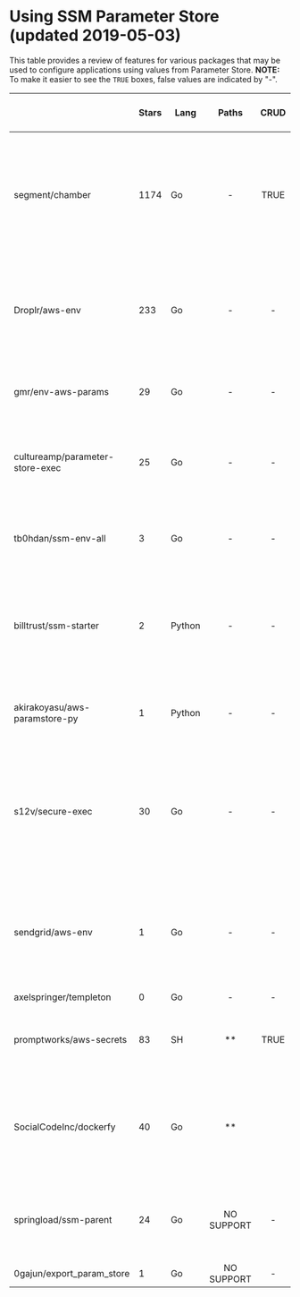 # Using SSM Parameter Store (updated 2019-05-03)
This table provides a review of features for various packages that may be used to configure applications using values from Parameter Store.  **NOTE:**  To make it easier to see the `TRUE` boxes, false values are indicated by "-".

|                                 | Stars | Lang   | Paths | CRUD | Config in ENV | Path to ENV | .env | Other Export | Key-Level | Path-Level | Multiple Paths | Recursive | Lower Case | Preserve Case | Upper Case | Preserve ENV | Clean ENV | Notes                                                                                                          |
| ------------------------------- | ----- | ------ | :------: | :--: | :-----------: | :---------: | :--: | :----------: | :-------: | :--------: | :------------: | :----: | :--------: | :-----------: | :--------: | :----------: | :-------: | -------------------------------------------------------------------------------------------------------------- |
| segment/chamber                 | 1174  | Go     | -          | TRUE | -             | TRUE        | TRUE | TRUE         | -         | TRUE       |                |        | TRUE       | TRUE          |            | -            | -         | A larger package that includes a bunch of related features like management of SSM variables (i.e. CRUD column).                                                                                                                |
| Droplr/aws-env                  | 233   | Go     | -          | -    | -             | TRUE        | TRUE | -            | -         | TRUE       | -              | TRUE   | -          | TRUE          | -          | -            | -         | Must be executed using `eval`.  Recursive keys are combined with `_` but preserve case.                                                                                                                |
| gmr/env-aws-params              | 29    | Go     | -          | -    |               | TRUE        | -    | **           | -         | TRUE       | TRUE           |        | -          | TRUE          | TRUE       |              | TRUE      | Can generate an SH file with export commands.                                                                                                               |
| cultureamp/parameter-store-exec | 25    | Go     | -          | -    | -             | TRUE        |      |              | -         | TRUE       | -              | TRUE   | -          | -             | TRUE       | -            | -         | Ideal as an `endpoint`.  Recursive keys are combined with `_` and capitalized.                                                                                                                |
| tb0hdan/ssm-env-all             | 3     | Go     | -          | -    | -             | TRUE        | -    | -            |           | TRUE       | TRUE           |        |            |               |            |              |           | README not terribly clear on the resulting environment variables.                                                                                        |
| billtrust/ssm-starter           | 2     | Python | -          | -    | -             | TRUE        | TRUE | -            | -         | TRUE       | TRUE           | -      | -          | TRUE          | -          | -            | -         | Option to abort or overwrite duplicate paramters when multiple paths are used.                                                                                                          |
| akirakoyasu/aws-paramstore-py   | 1     | Python | -          | -    | -             | TRUE        | -    | -            | -         | TRUE       | --          | **     | -          | TRUE          | -          | -            | -         | Nested paths appear to be preserved in key names with `/`                                                                    |
| s12v/secure-exec                | 30    | Go     | -          | -    | TRUE          | -           | -    | -        | TRUE      | -          | -              | -      | N/A        | N/A           | N/A        | -            | -         | Uses prefixes on existing ENV variables (e.g. {aws-ssm} and {aws-kms}), the latter decrypts an ecrypted string |
| sendgrid/aws-env                | 1     | Go     | -          | -    | TRUE          | -           | -    | **           | TRUE      | -          | -              | -      | N/A        | N/A           | N/A        | -            | -         | Uses prefixes on exisitng ENV variables.  Has an -f flag for replacing namespaced strings in files                                                        |
| axelspringer/templeton          | 0     | Go     | -          | -    | TRUE          | -           | -    | -            | TRUE      | -          | -              | -      | N/A        | N/A           | N/A        | -            | -         |                                                                                                                |
| promptworks/aws-secrets         | 83    | SH     | **         | TRUE | -             | **          | -    | -            | -         | **         | **             | -      | -          | TRUE          | -          | -            | -         | Internal "service" model that doesn't map directly to paths/keys                                               |
| SocialCodeInc/dockerfy          | 40    | Go     | **         |      |               |             |      |              |           |            |                |        |            |               |            |              |           | Very extensive launcher project with SSM Support only found in an unmerged (old) PR                                                                    |
| springload/ssm-parent           | 24    | Go     | NO SUPPORT | -    | -             | TRUE        | TRUE | TRUE         | TRUE      | -          | -              | -      | -          | TRUE          | -          | -            | -         | Expects to expand JSON values (but supports other formats)                                                     |
| 0gajun/export_param_store       | 1     | Go     | NO SUPPORT | -    |               |             |      |              | TRUE      | -          | -              | -      |            |               |            |              |           |                                                                                                                |
